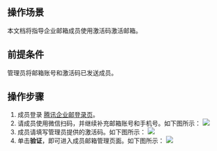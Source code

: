 ## 操作场景
本文档将指导企业邮箱成员使用激活码激活邮箱。

## 前提条件
管理员将邮箱账号和激活码已发送成员。

## 操作步骤
1. 成员登录 [腾讯企业邮登录页](https://exmail.qq.com/)。
2. 请成员使用微信扫码，并继续补充邮箱账号和手机号。如下图所示：
![](https://main.qcloudimg.com/raw/1a1c153bd2b2334e86426f8371435798.png)
3. 成员请填写管理员提供的激活码。如下图所示：
![](https://main.qcloudimg.com/raw/2bc64475bbe40a4bc9d17177bf9df5b3.png)
4. 单击**验证**，即可进入成员邮箱管理页面。如下图所示：
![](https://main.qcloudimg.com/raw/3cbde1f4fc5ae874973fa86557adb9d4.png)




